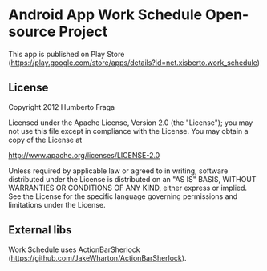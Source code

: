 Android App Work Schedule Open-source Project
=============================================

This app is published on Play Store (https://play.google.com/store/apps/details?id=net.xisberto.work_schedule)

License
-------

Copyright 2012 Humberto Fraga

Licensed under the Apache License, Version 2.0 (the "License");
you may not use this file except in compliance with the License.
You may obtain a copy of the License at

   http://www.apache.org/licenses/LICENSE-2.0

Unless required by applicable law or agreed to in writing, software
distributed under the License is distributed on an "AS IS" BASIS,
WITHOUT WARRANTIES OR CONDITIONS OF ANY KIND, either express or implied.
See the License for the specific language governing permissions and
limitations under the License.

External libs
-------------

Work Schedule uses ActionBarSherlock (https://github.com/JakeWharton/ActionBarSherlock).

